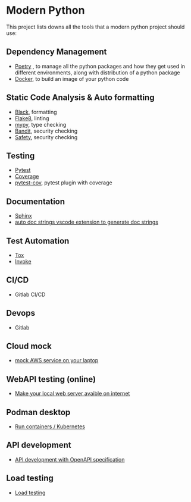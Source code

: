 # Modern Python

This project lists downs all the tools that a modern python project should use:


## Dependency Management
-   [Poetry](https://python-poetry.org) , to manage all the python packages and how they get used in different environments, along with distribution of a python package
-   [Docker](https://www.docker.com), to build an image of your python code

## Static Code Analysis & Auto formatting
-   [Black](https://github.com/psf/black), formatting
-   [Flake8](https://flake8.pycqa.org/en/latest/), linting
-   [mypy](https://mypy.readthedocs.io/en/stable/#), type checking
-   [Bandit](https://bandit.readthedocs.io/en/latest/), security checking
-   [Safety](https://github.com/pyupio/safety), security checking

## Testing
-   [Pytest](https://docs.pytest.org/en/7.2.x/)
-   [Coverage](https://coverage.readthedocs.io/en/7.0.5/)
-   [pytest-cov](https://github.com/pytest-dev/pytest-cov), pytest plugin with coverage

## Documentation
-   [Sphinx](https://www.sphinx-doc.org/en/master/)
-   [auto doc strings vscode extension to generate doc strings](https://marketplace.visualstudio.com/items?itemName=njpwerner.autodocstring)

## Test Automation
-   [Tox](https://tox.wiki/en/latest/)
-   [Invoke](https://www.pyinvoke.org)

## CI/CD
-   Gitlab CI/CD

## Devops
-   Gitlab

## Cloud mock
-   [mock AWS service on your laptop ](https://localstack.cloud)

## WebAPI testing (online)
-   [Make your local web server avaible on internet ](https://ngrok.com/) 

## Podman desktop
-   [Run containers / Kubernetes](https://podman-desktop.io/)

## API development
-   [API development with OpenAPI specification](https://swagger.io/)

## Load testing
-   [Load testing](https://locust.io)
